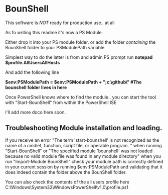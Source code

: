 # BounShell

This software is *NOT* ready for production use.. at all

As fo writing this readme it's now a PS Module.

Either drop it into your PS module folder. or add the folder *containing* the BounShell folder to your PSModulePath variable
 
Simplest way to do the latter is from and admin PS prompt run
**notepad $profile.AllUsersAllHosts**

And add the following line

**$env:PSModulePath = $env:PSModulePath + ";c:\github\\" #The bounshell folder lives in here**

Once PowerShell knows where to find the module.. you can start the tool with "Start-BounShell" from within the PowerShell ISE

I'll add more doco here soon.


## Troubleshooting Module installation and loading.
If you receive an error "The term 'start-bounshell' is not recognized as the name of a cmdlet, function, script file, or operable program. " when running "Start-BounShell" or "The specified module 'bounshell' was not loaded because no valid module file was found in any module directory" when you run "Import-Module BounShell"  check your module path is correctly defined in your current session by running $env:PSModulePath and validating that it does indeed contain the folder above the BounShell folder.

You can also check the contents of the all users profile here C:\Windows\System32\WindowsPowerShell\v1.0\profile.ps1
